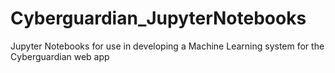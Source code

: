 # Cyberguardian_JupyterNotebooks
Jupyter Notebooks for use in developing a Machine Learning system for the Cyberguardian web app
